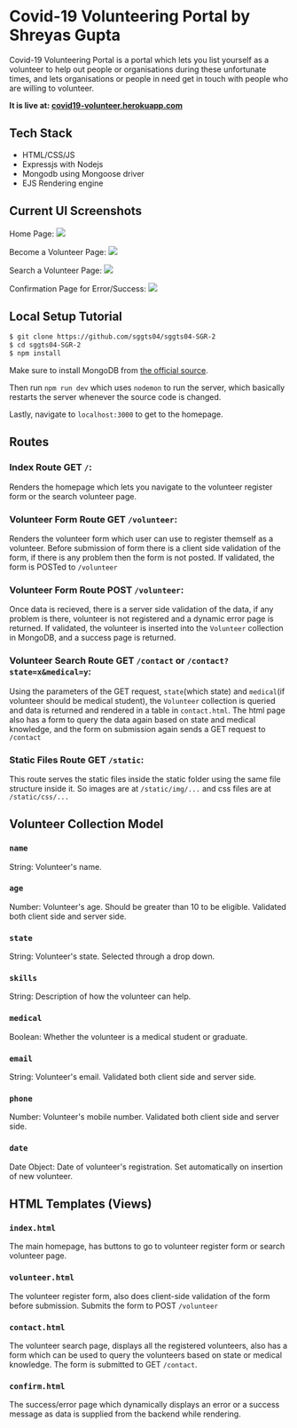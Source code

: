 # Covid-19 Volunteering Portal by Shreyas Gupta

Covid-19 Volunteering Portal is a portal which lets you list yourself as a volunteer to help out people or organisations during these unfortunate times, and lets organisations or people in need get in touch with people who are willing to volunteer.

**It is live at: [covid19-volunteer.herokuapp.com](https://covid19-volunteer.herokuapp.com/)**

## Tech Stack

* HTML/CSS/JS
* Expressjs with Nodejs
* Mongodb using Mongoose driver
* EJS Rendering engine

## Current UI Screenshots

Home Page:
![](https://i.imgur.com/wuuJGl9.png)

Become a Volunteer Page:
![](https://i.imgur.com/aeOdPjQ.png)

Search a Volunteer Page:
![](https://i.imgur.com/J7fhMjS.png)

Confirmation Page for Error/Success:
![](https://i.imgur.com/zfQj8n5.png)

## Local Setup Tutorial

```bash
$ git clone https://github.com/sggts04/sggts04-SGR-2
$ cd sggts04-SGR-2
$ npm install
```
Make sure to install MongoDB from [the official source](https://www.mongodb.com/download-center/community?tck=docs_server).

Then run `npm run dev` which uses `nodemon` to run the server, which basically restarts the server whenever the source code is changed.

Lastly, navigate to `localhost:3000` to get to the homepage.

## Routes

### Index Route GET `/`:
Renders the homepage which lets you navigate to the volunteer register form or the search volunteer page.

### Volunteer Form Route GET `/volunteer`:
Renders the volunteer form which user can use to register themself as a volunteer. Before submission of form there is a client side validation of the form, if there is any problem then the form is not posted. If validated, the form is POSTed to `/volunteer`

### Volunteer Form Route POST `/volunteer`:
Once data is recieved, there is a server side validation of the data, if any problem is there, volunteer is not registered and a dynamic error page is returned. If validated, the volunteer is inserted into the `Volunteer` collection in MongoDB, and a success page is returned.

### Volunteer Search Route GET `/contact` or `/contact?state=x&medical=y`:
Using the parameters of the GET request, `state`(which state) and `medical`(if volunteer should be medical student), the `Volunteer` collection is queried and data is returned and rendered in a table in `contact.html`. The html page also has a form to query the data again based on state and medical knowledge, and the form on submission again sends a GET request to `/contact`

### Static Files Route GET `/static`:
This route serves the static files inside the static folder using the same file structure inside it. So images are at `/static/img/...` and css files are at `/static/css/...`

## Volunteer Collection Model

### `name`
String: Volunteer's name.

### `age`
Number: Volunteer's age. Should be greater than 10 to be eligible. Validated both client side and server side.

###	`state`
String: Volunteer's state. Selected through a drop down.

### `skills`
String: Description of how the volunteer can help.

### `medical`
Boolean: Whether the volunteer is a medical student or graduate.

### `email`
String: Volunteer's email. Validated both client side and server side.

### `phone`
Number: Volunteer's mobile number. Validated both client side and server side.

### `date`
Date Object: Date of volunteer's registration. Set automatically on insertion of new volunteer.

## HTML Templates (Views)

### `index.html`
The main homepage, has buttons to go to volunteer register form or search volunteer page.

### `volunteer.html`
The volunteer register form, also does client-side validation of the form before submission. Submits the form to POST `/volunteer`

### `contact.html`
The volunteer search page, displays all the registered volunteers, also has a form which can be used to query the volunteers based on state or medical knowledge. The form is submitted to GET `/contact`.

### `confirm.html`
The success/error page which dynamically displays an error or a success message as data is supplied from the backend while rendering.